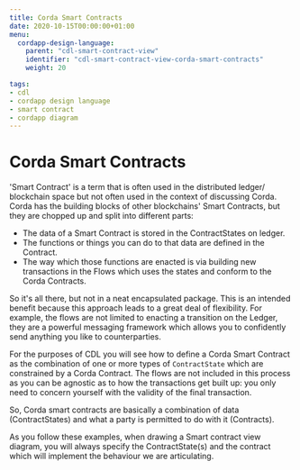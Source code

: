 ```yaml
---
title: Corda Smart Contracts
date: 2020-10-15T00:00:00+01:00
menu:
  cordapp-design-language:
    parent: "cdl-smart-contract-view"
    identifier: "cdl-smart-contract-view-corda-smart-contracts"
    weight: 20

tags:
- cdl
- cordapp design language
- smart contract
- cordapp diagram
---
```



# Corda Smart Contracts

'Smart Contract' is a term that is often used in the distributed ledger/ blockchain space but not often used in the context of discussing Corda. Corda has the building blocks of other blockchains' Smart Contracts, but they are chopped up and split into different parts:

* The data of a Smart Contract is stored in the ContractStates on ledger.
* The functions or things you can do to that data are defined in the Contract.
* The way which those functions are enacted is via building new transactions in the Flows which uses the states and conform to the Corda Contracts.

So it's all there, but not in a neat encapsulated package. This is an intended benefit because this approach leads to a great deal of flexibility. For example, the flows are not limited to enacting a transition on the Ledger, they are a powerful messaging framework which allows you to confidently send anything you like to counterparties.

For the purposes of CDL you will see how to define a Corda Smart Contract as the combination of one or more types of `ContractState` which are constrained by a Corda Contract. The flows are not included in this process as you can be agnostic as to how the transactions get built up: you only need to concern yourself with the validity of the final transaction.

So, Corda smart contracts are basically a combination of data (ContractStates) and what a party is permitted to do with it (Contracts).

As you follow these examples, when drawing a Smart contract view diagram, you will always specify the ContractState(s) and the contract which will implement the behaviour we are articulating.
